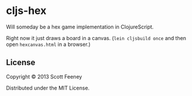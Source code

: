 # cljs-hex

Will someday be a hex game implementation in ClojureScript.

Right now it just draws a board in a canvas.
(`lein cljsbuild once` and then open `hexcanvas.html` in a browser.)

## License

Copyright © 2013 Scott Feeney

Distributed under the MIT License.
